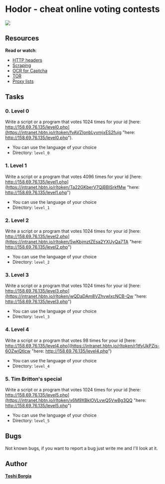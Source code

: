 # Hodor - cheat online voting contests

<img src="https://s3.amazonaws.com/intranet-projects-files/holbertonschool-higher-level_programming+/261/giphy_hodor.gif" wide = 100%>

## Resources

**Read or watch**:

-   [HTTP headers](https://intranet.hbtn.io/rltoken/M_-hmbR7t_46247I-2uSbg "HTTP headers")
-   [Scraping](https://intranet.hbtn.io/rltoken/L2HhLK0iyncmurlkigh5yw "Scraping")
-   [OCR for Captcha](https://intranet.hbtn.io/rltoken/KDelfL0_R0hGm7LM-utxfg "OCR for Captcha")
-   [TOR](https://intranet.hbtn.io/rltoken/j0YZPBGdkEOQhPhY7M3_0A "TOR")
-   [Proxy lists](https://intranet.hbtn.io/rltoken/6bxUpF78m_rnIANsx7jM8w "Proxy lists")

## Tasks

### 0. Level 0
Write a script or a program that votes 1024 times for your id  [here: http://158.69.76.135/level0.php](https://intranet.hbtn.io/rltoken/fvAVZIonbLyvmjxES2fujg "here: http://158.69.76.135/level0.php").

-   You can use the language of your choice
-   Directory:  `level_0`

### 1. Level 1

Write a script or a program that votes 4096 times for your id  [here: http://158.69.76.135/level1.php](https://intranet.hbtn.io/rltoken/Ta22GKberV7QjBBISrkfMw "here: http://158.69.76.135/level1.php")

-   You can use the language of your choice
-   Directory:  `level_1`

### 2. Level 2

Write a script or a program that votes 1024 times for your id  [here: http://158.69.76.135/level2.php](https://intranet.hbtn.io/rltoken/5wKbjmztZEsa2YXUyQa7TA "here: http://158.69.76.135/level2.php")

-   You can use the language of your choice
-   Directory:  `level_2`

### 3. Level 3

Write a script or a program that votes 1024 times for your id  [here: http://158.69.76.135/level3.php](https://intranet.hbtn.io/rltoken/wQDaDAm8VZhvwIxcNCB-Qw "here: http://158.69.76.135/level3.php")

-   You can use the language of your choice
-   Directory:  `level_3`

### 4. Level 4

Write a script or a program that votes 98 times for your id  [here: http://158.69.76.135/level4.php](https://intranet.hbtn.io/rltoken/r1tfyUkPZis-6OZwjQtIcw "here: http://158.69.76.135/level4.php")

-   You can use the language of your choice
-   Directory:  `level_4`

### 5. Tim Britton's special

Write a script or a program that votes 1024 times for your id  [here: http://158.69.76.135/level5.php](https://intranet.hbtn.io/rltoken/x6M9XBklOVLvwQ5VwBg3QQ "here: http://158.69.76.135/level5.php")

-   You can use the language of your choice
-   Directory:  `level_5`

## Bugs
Not known bugs, if you want to report a bug just write me and I'll look at it.
## Author
[**Toshi Borgia**](https://github.com/toshi-uy)
